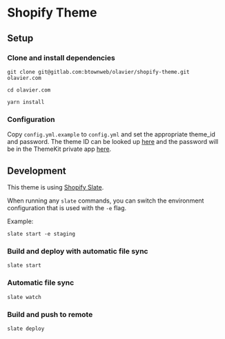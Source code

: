 # Shopify Theme

## Setup

### Clone and install dependencies
```
git clone git@gitlab.com:btownweb/olavier/shopify-theme.git olavier.com

cd olavier.com

yarn install
```

### Configuration

Copy `config.yml.example` to `config.yml` and set the appropriate theme_id and password.  The theme ID can be looked up [here](https://loomandloft.myshopify.com/admin/themes.xml) and the password will be in the ThemeKit private app [here](https://loomandloft.myshopify.com/admin/apps/private).

## Development

This theme is using [Shopify Slate](https://shopify.github.io/slate/).

When running any `slate` commands, you can switch the environment configuration that is used with the `-e` flag.

Example:
```
slate start -e staging
```

### Build and deploy with automatic file sync
```
slate start
```

### Automatic file sync
```
slate watch
```

### Build and push to remote
```
slate deploy
```
